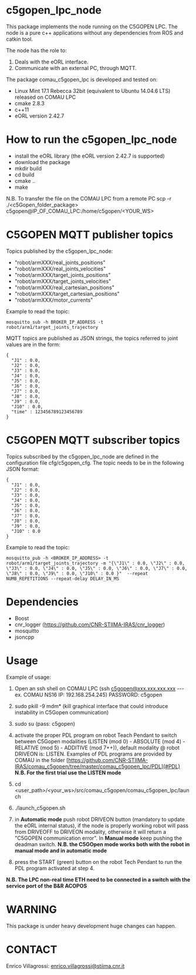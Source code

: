 # c5gopen_lpc_node

This package implements the node running on the C5GOPEN LPC. The node is a pure c++ applications without any dependencies from ROS and catkin tool.

The node has the role to:
1. Deals with the eORL interface.
2. Communicate with an external PC, through MQTT.

The package comau_c5gopen_lpc is developed and tested on:
- Linux Mint 17.1 Rebecca 32bit (equivalent to Ubuntu 14.04.6 LTS) released on COMAU LPC
- cmake 2.8.3
- c++11
- eORL version 2.42.7



# How to run the c5gopen_lpc_node
- install the eORL library (the eORL version 2.42.7 is supported)
- download the package
- mkdir build
- cd build
- cmake ..
- make

N.B. To transfer the file on the COMAU LPC from a remote PC scp -r ./<c5Gopen_folder_package> c5gopen@IP_OF_COMAU_LPC:/home/c5gopen/<YOUR_WS>


# C5GOPEN MQTT publisher topics

Topics published by the c5gopen_lpc_node:
- "robot/armXXX/real_joints_positions"
- "robot/armXXX/real_joints_velocities"
- "robot/armXXX/target_joints_positions"
- "robot/armXXX/target_joints_velocities"
- "robot/armXXX/real_cartesian_positions"
- "robot/armXXX/target_cartesian_positions"
- "robot/armXXX/motor_currents"

Example to read the topic:
```
mosquitto_sub -h BROKER_IP_ADDRESS -t robot/arm1/target_joints_trajectory
```

MQTT topics are published as JSON strings, the topics referred to joint values are in the form:
```
{
  "J1" : 0.0, 
  "J2" : 0.0,
  "J3" : 0.0,
  "J4" : 0.0,
  "J5" : 0.0,
  "J6" : 0.0,
  "J7" : 0.0,
  "J8" : 0.0,
  "J9" : 0.0,
  "J10" : 0.0,
  "time" : 123456789123456789
}
```


# C5GOPEN MQTT subscriber topics

Topics subscribed by the c5gopen_lpc_node are defined in the configuration file cfg/c5gopen_cfg. The topic needs to be in the following JSON format:
```
{
  "J1" : 0.0, 
  "J2" : 0.0,
  "J3" : 0.0,
  "J4" : 0.0,
  "J5" : 0.0,
  "J6" : 0.0,
  "J7" : 0.0,
  "J8" : 0.0,
  "J9" : 0.0,
  "J10" : 0.0
}
```

Example to read the topic:
```
mosquitto_pub -h <BROKER_IP_ADDRESS> -t robot/arm1/target_joints_trajectory -m "{\"J1\" : 0.0, \"J2\" : 0.0, \"J3\" : 0.0, \"J4\" : 0.0, \"J5\" : 0.0, \"J6\" : 0.0, \"J7\" : 0.0, \"J8\" : 0.0, \"J9\" : 0.0, \"J10\" : 0.0 }"  --repeat NUMB_REPETITIONS --repeat-delay DELAY_IN_MS
```

# Dependencies

- Boost
- cnr_logger (https://github.com/CNR-STIIMA-IRAS/cnr_logger)
- mosquitto 
- jsoncpp


# Usage

Example of usage:

1) Open an ssh shell on COMAU LPC (ssh c5gopen@xxx.xxx.xxx.xxx --- ex. COMAU NS16 IP: 192.168.254.245) PASSWORD: c5gopen

2) sudo pkill -9 mdm* (kill graphical interface that could introduce instability in C5Gopen communication)

3) sudo su (pass: c5gopen)

4) activate the proper PDL program on robot Teach Pendant to switch between C5Gopen modalities (LISTEN (mod 0) - ABSOLUTE (mod 4) - RELATIVE (mod 5) - ADDITIVE (mod 7++)), default modality @ robot DRIVEON is: LISTEN. Examples of PDL programs are provided by COMAU in the folder [https://github.com/CNR-STIIMA-IRAS/comau_c5gopen/tree/master/comau_c5gopen_lpc/PDL](#PDL) **N.B. For the first trial use the LISTEN mode** 

5) cd <user_path>/<your_ws>/src/comau_c5gopen/comau_c5gopen_lpc/launch 

6) ./launch_c5gopen.sh

7) in **Automatic mode** push robot DRIVEON button (mandatory to update the eORL internal status), if the node is properly working robot will pass from DRIVEOFF to DRIVEON modality, otherwise it will return a "C5GOPEN communication error". In **Manual mode** keep pushing the deadman switch. **N.B. the C5GOpen mode works both with the robot in manual mode and in automatic mode**

8) press the START (green) button on the robot Tech Pendant to run the PDL program activated at step 4.


**N.B. The LPC non-real time ETH need to be connected in a switch with the service port of the B&R ACOPOS**


# WARNING

This package is under heavy development huge changes can happen.


# CONTACT
Enrico Villagrossi: enrico.villagrossi@stiima.cnr.it


